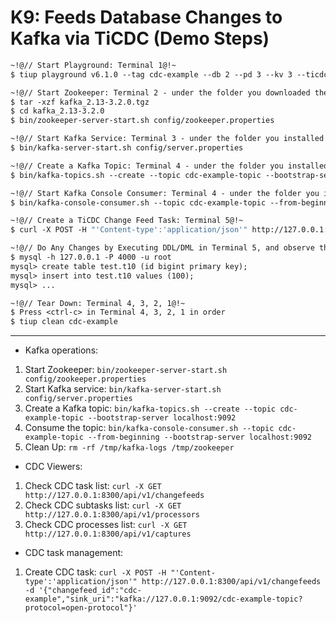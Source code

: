 # K9: Feeds Database Changes to Kafka via TiCDC (Demo Steps)

```7
~!@// Start Playground: Terminal 1@!~
$ tiup playground v6.1.0 --tag cdc-example --db 2 --pd 3 --kv 3 --ticdc 1 --tiflash 1

~!@// Start Zookeeper: Terminal 2 - under the folder you downloaded the Kafka TAR ball, e.g: version 2.13-3.2.0@!~
$ tar -xzf kafka_2.13-3.2.0.tgz
$ cd kafka_2.13-3.2.0
$ bin/zookeeper-server-start.sh config/zookeeper.properties

~!@// Start Kafka Service: Terminal 3 - under the folder you installed the Kafka binary@!~
$ bin/kafka-server-start.sh config/server.properties

~!@// Create a Kafka Topic: Terminal 4 - under the folder you installed the Kafka binary@!~
$ bin/kafka-topics.sh --create --topic cdc-example-topic --bootstrap-server localhost:9092

~!@// Start Kafka Console Consumer: Terminal 4 - under the folder you installed the Kafka binary@!~
$ bin/kafka-console-consumer.sh --topic cdc-example-topic --from-beginning --bootstrap-server localhost:9092

~!@// Create a TiCDC Change Feed Task: Terminal 5@!~
$ curl -X POST -H "'Content-type':'application/json'" http://127.0.0.1:8300/api/v1/changefeeds -d '{"changefeed_id":"cdc-example","sink_uri":"kafka://127.0.0.1:9092/cdc-example-topic?protocol=open-protocol"}'

~!@// Do Any Changes by Executing DDL/DML in Terminal 5, and observe the captured changes on Terminal 4@!~
$ mysql -h 127.0.0.1 -P 4000 -u root
mysql> create table test.t10 (id bigint primary key);
mysql> insert into test.t10 values (100);
mysql> ...

~!@// Tear Down: Terminal 4, 3, 2, 1@!~
$ Press <ctrl-c> in Terminal 4, 3, 2, 1 in order
$ tiup clean cdc-example
```
------------------------------------------------------------------------------
- Kafka operations:
1. Start Zookeeper: `bin/zookeeper-server-start.sh config/zookeeper.properties`
2. Start Kafka service: `bin/kafka-server-start.sh config/server.properties`
3. Create a Kafka topic: `bin/kafka-topics.sh --create --topic cdc-example-topic --bootstrap-server localhost:9092`
4. Consume the topic: `bin/kafka-console-consumer.sh --topic cdc-example-topic --from-beginning --bootstrap-server localhost:9092`
5. Clean Up: `rm -rf /tmp/kafka-logs /tmp/zookeeper`

- CDC Viewers:
1. Check CDC task list: `curl -X GET http://127.0.0.1:8300/api/v1/changefeeds`
2. Check CDC subtasks list: `curl -X GET http://127.0.0.1:8300/api/v1/processors`
3. Check CDC processes list: `curl -X GET http://127.0.0.1:8300/api/v1/captures`

- CDC task management:
1. Create CDC task: `curl -X POST -H "'Content-type':'application/json'" http://127.0.0.1:8300/api/v1/changefeeds -d '{"changefeed_id":"cdc-example","sink_uri":"kafka://127.0.0.1:9092/cdc-example-topic?protocol=open-protocol"}'`